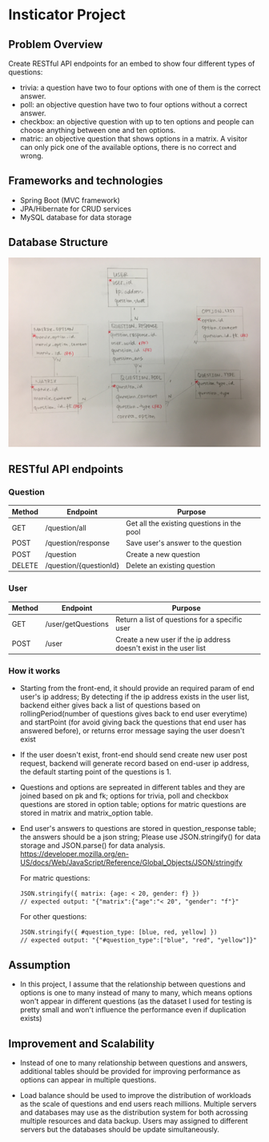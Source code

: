# Insticator Project
## Problem Overview

Create RESTful API endpoints for an embed to show four different types of questions:
- trivia: a question have two to four options with one of them is the correct answer. 
- poll: an objective question have two to four options without a correct answer.  
- checkbox: an objective question with up to ten options and people can choose anything between one and ten options.
- matric: an objective question that shows options in a matrix. A visitor can only pick one of the available options, there is no correct and wrong.

## Frameworks and technologies
- Spring Boot (MVC framework)
- JPA/Hibernate for CRUD services
- MySQL database for data storage

## Database Structure
![alt text](https://github.com/Fancylynn/Insticator/blob/master/database%20schema.jpg)

## RESTful API endpoints
### Question
| Method | Endpoint | Purpose |
|--|--|--|
| GET | /question/all | Get all the existing questions in the pool |
| POST | /question/response | Save user's answer to the question |
| POST| /question | Create a new question |
| DELETE | /question/{questionId} | Delete an existing question |

### User
| Method | Endpoint | Purpose |
|--|--|--| 
| GET | /user/getQuestions | Return a list of questions for a specific user |
| POST | /user | Create a new user if the ip address doesn't exist in the user list |

### How it works
- Starting from the front-end, it should provide an required param of end user's ip address; By detecting if the ip address exists in the user list, backend either gives back a list of questions based on rollingPeriod(number of questions gives back to end user everytime) and startPoint (for avoid giving back the questions that end user has answered before), or returns error message saying the user doesn't exist

- If the user doesn't exist, front-end should send create new user post request, backend will generate record based on end-user ip address, the default starting point of the questions is 1.

- Questions and options are sepreated in different tables and they are joined based on pk and fk; options for trivia, poll and checkbox questions are stored in option table; options for matric questions are stored in matrix and matrix_option table.

- End user's answers to questions are stored in question_response table; the answers should be a json string;
  Please use JSON.stringify() for data storage and JSON.parse() for data analysis.
  https://developer.mozilla.org/en-US/docs/Web/JavaScript/Reference/Global_Objects/JSON/stringify
  
  For matric questions:
  ```
  JSON.stringify({ matrix: {age: < 20, gender: f} })
  // expected output: "{"matrix":{"age":"< 20", "gender": "f"}"
  ```
  For other questions:
  ```
  JSON.stringify({ #question_type: [blue, red, yellow] })
  // expected output: "{"#question_type":["blue", "red", "yellow"]}"
  ```
  
 ## Assumption
 - In this project, I assume that the relationship between questions and options is one to many instead of many to many, which means options won't appear in different questions (as the dataset I used for testing is pretty small and won't influence the performance even if duplication exists)
 
 ## Improvement and Scalability
 - Instead of one to many relationship between questions and answers, additional tables should be provided for improving performance as options can appear in multiple questions. 
 
 - Load balance should be used to improve the distribution of workloads as the scale of questions and end users reach millions. Multiple servers and databases may use as the distribution system for both acrossing multiple resources and data backup. Users may assigned to different servers but the databases should be update simultaneously. 
